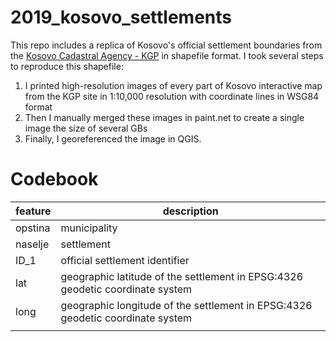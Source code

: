 # 2019_kosovo_settlements

This repo includes a replica of Kosovo's official settlement boundaries from the [Kosovo Cadastral Agency - KGP](http://geoportal.rks-gov.net/en/search) in shapefile format. I took several steps to reproduce this shapefile:

1. I printed high-resolution images of every part of Kosovo interactive map from the KGP site in 1:10,000 resolution with coordinate lines in WSG84 format
2. Then I manually merged these images in paint.net to create a single image the size of several GBs
3. Finally, I georeferenced the image in QGIS.

# Codebook

| feature | description                                                                    |
|---------|--------------------------------------------------------------------------------|
| opstina | municipality                                                                   |
| naselje | settlement                                                                     |
| ID_1    | official settlement identifier                                                 |
| lat     | geographic latitude of the settlement in EPSG:4326 geodetic coordinate system  |
| long    | geographic longitude of the settlement in EPSG:4326 geodetic coordinate system |
|         |                                                                                |
